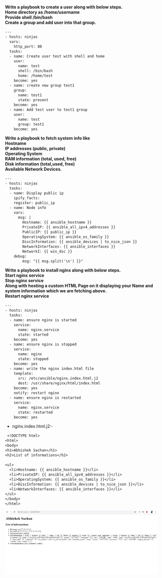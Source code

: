 **Write a playbook to create a user along with below steps.  
Home directory as /home/username  
Provide shell /bin/bash  
Create a group and add user into that group.**  

```
---
- hosts: ninjas
  vars:
    http_port: 80
  tasks:
  - name: Create user test with shell and home
    user:
      name: test
      shell: /bin/bash
      home: /home/test
    become: yes
  - name: create new group test1
    group:
      name: test1
      state: present
    become: yes
  - name: Add test user to test1 group
    user:
      name: test
      group: test1
    become: yes
```

  


**Write a playbook to fetch system info like  
Hostname  
IP addresses (public, private)  
Operating System  
RAM information (total, used, free)  
Disk information (total,used, free)  
Available Network Devices.**



```
---
- hosts: ninjas
  tasks:
  - name: Display public ip
    ipify_facts:
    register: public_ip
  - name: Node info
    vars:
      msg: |
        Hostname: {{ ansible_hostname }}
        PrivateIP: {{ ansible_all_ipv4_addresses }}
        PublicIP: {{ public_ip }}
        OperatingSystem: {{ ansible_os_family }}
        DiscInformation: {{ ansible_devices | to_nice_json }}
        NetworkInterfaces: {{ ansible_interfaces }}
        NetworkI: {{ win_dsc }}
    debug:
        msg: "{{ msg.split('\n') }}"
```

 


**Write a playbook to install nginx along with below steps.  
Start nginx service  
Stop nginx service  
Along with hosting a custom HTML Page on it displaying your Name and system information which we are fetching above.  
Restart nginx service**


```
---
- hosts: ninjas
  tasks:
  - name: ensure nginx is started
    service:
      name: nginx.service
      state: started
    become: yes
  - name: ensure nginx is stopped
    service:
      name: nginx
      state: stopped
    become: yes
  - name: write the nginx index.html file
    template:
      src: /etc/ansible/nginx.index.html.j2
      dest: /usr/share/nginx/html/index.html
    become: yes
    notify: restart nginx
  - name: ensure nginx is restarted
    service:
      name: nginx.service
      state: restarted
    become: yes
```

*  nginx.index.html.j2:-  

```
 <!DOCTYPE html>
<html>
<body>
<h1>Abhishek Sachan</h1>
<h2>List of informations</h2>

<ul>
  <li>Hostname: {{ ansible_hostname }}</li>
  <li>PrivateIP: {{ ansible_all_ipv4_addresses }}</li>
  <li>OperatingSystem: {{ ansible_os_family }}</li>
  <li>DiscInformation: {{ ansible_devices | to_nice_json }}</li>
  <li>NetworkInterfaces: {{ ansible_interfaces }}</li>
</ul>
</body>
</html>
```
![Img](Images/79.jpg)

  
